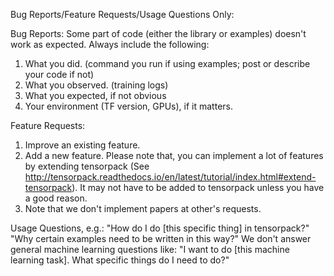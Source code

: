 Bug Reports/Feature Requests/Usage Questions Only:

Bug Reports:
Some part of code (either the library or examples) doesn't work as expected.
Always include the following:
1. What you did. (command you run if using examples; post or describe your code if not)
2. What you observed. (training logs)
3. What you expected, if not obvious
4. Your environment (TF version, GPUs), if it matters.

Feature Requests:
1. Improve an existing feature.
2. Add a new feature. Please note that, you can implement a lot of features by extending tensorpack
	(See http://tensorpack.readthedocs.io/en/latest/tutorial/index.html#extend-tensorpack).
	It may not have to be added to tensorpack unless you have a good reason.
3. Note that we don't implement papers at other's requests.

Usage Questions, e.g.:
"How do I do [this specific thing] in tensorpack?"
"Why certain examples need to be written in this way?"
We don't answer general machine learning questions like:
"I want to do [this machine learning task]. What specific things do I need to do?"
